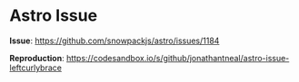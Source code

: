 # Astro Issue

**Issue**: https://github.com/snowpackjs/astro/issues/1184

**Reproduction**: https://codesandbox.io/s/github/jonathantneal/astro-issue-leftcurlybrace
